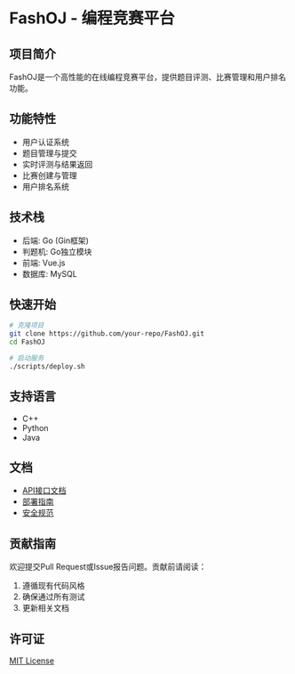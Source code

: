 # FashOJ - 编程竞赛平台

## 项目简介
FashOJ是一个高性能的在线编程竞赛平台，提供题目评测、比赛管理和用户排名功能。

## 功能特性
- 用户认证系统
- 题目管理与提交
- 实时评测与结果返回
- 比赛创建与管理
- 用户排名系统

## 技术栈
- 后端: Go (Gin框架)
- 判题机: Go独立模块
- 前端: Vue.js
- 数据库: MySQL

## 快速开始
```bash
# 克隆项目
git clone https://github.com/your-repo/FashOJ.git
cd FashOJ

# 启动服务
./scripts/deploy.sh
```

## 支持语言
- C++
- Python 
- Java

## 文档
- [API接口文档](docs/API.md)
- [部署指南](docs/DEPLOYMENT.md) 
- [安全规范](docs/SECURITY.md)

## 贡献指南
欢迎提交Pull Request或Issue报告问题。贡献前请阅读：
1. 遵循现有代码风格
2. 确保通过所有测试
3. 更新相关文档

## 许可证
[MIT License](LICENSE)
